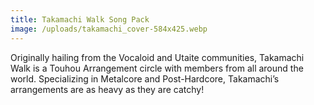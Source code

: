 ```yaml
---
title: Takamachi Walk Song Pack
image: /uploads/takamachi_cover-584x425.webp
---
```

Originally hailing from the Vocaloid and Utaite communities, Takamachi Walk is a Touhou Arrangement circle with members from all around the world. Specializing in Metalcore and Post-Hardcore, Takamachi’s arrangements are as heavy as they are catchy!